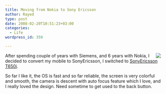 ```yaml
---
title: Moving from Nokia to Sony Ericsson
author: Rayed
type: post
date: 2008-02-20T10:51:23+03:00
categories:
  - Life
wordpress_id: 359

---
```

<p><img src="http://www.sonyericsson.com/cws/file/1.264015.1193034333/T650i_product_quality_image_1.png" align="right" /></p>
<p>After spending couple of years with Siemens, and 6 years with Nokia, I decided to convert my mobile to SonyEricsson, I switched to <a href="http://www.sonyericsson.com/cws/products/mobilephones/overview/t650i?cc=ae&#038;lc=en">SonyEricsson T650i</a>.</p>
<p>So far I like it, the OS is fast and so far reliable, the screen is very colorful and smooth, the camera is descent with auto focus feature which I love, and I really loved the design. Need sometime to get used to the back button.</p>
<div style="clear:both;">&nbsp;</div>
